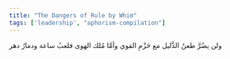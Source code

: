 ```yaml
---
title: "The Dangers of Rule by Whim"
tags: ['leadership', "aphorism-compilation"]
---
```


 ولن يضُرَّ طعنُ الذَّليل مع حَزْمِ القوي وأمَّا مُلك الهوى فلعبُ ساعة ودمارُ دهر
